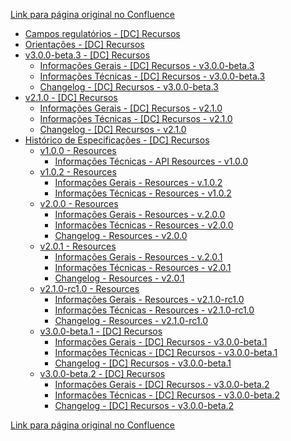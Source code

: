 [Link para página original no Confluence](https://openfinancebrasil.atlassian.net/wiki/spaces/OF/pages/17369706)

- [Campos regulatórios - \[DC\] Recursos](../../../../../OF/Open%20Finance%20Brasil/Especifica%c3%a7%c3%b5es%20de%20APIs/Dados%20do%20Cliente%20%e2%80%93%20DC/[DC]%20API%20-%20Recursos/Campos%20regulat%c3%b3rios%20-%20[DC]%20Recursos)
- [Orientações - \[DC\] Recursos](../../../../../OF/Open%20Finance%20Brasil/Especifica%c3%a7%c3%b5es%20de%20APIs/Dados%20do%20Cliente%20%e2%80%93%20DC/[DC]%20API%20-%20Recursos/Orienta%c3%a7%c3%b5es%20-%20[DC]%20Recursos)
- [v3.0.0-beta.3 - \[DC\] Recursos](../../../../../OF/Open%20Finance%20Brasil/Especifica%c3%a7%c3%b5es%20de%20APIs/Dados%20do%20Cliente%20%e2%80%93%20DC/[DC]%20API%20-%20Recursos/v3.0.0-beta.3%20-%20[DC]%20Recursos/index)
    - [Informações Gerais - \[DC\] Recursos - v3.0.0-beta.3](../../../../../OF/Open%20Finance%20Brasil/Especifica%c3%a7%c3%b5es%20de%20APIs/Dados%20do%20Cliente%20%e2%80%93%20DC/[DC]%20API%20-%20Recursos/v3.0.0-beta.3%20-%20[DC]%20Recursos/Informa%c3%a7%c3%b5es%20Gerais%20-%20[DC]%20Recursos%20-%20v3.0.0-beta.3)
    - [Informações Técnicas - \[DC\] Recursos - v3.0.0-beta.3](../../../../../OF/Open%20Finance%20Brasil/Especifica%c3%a7%c3%b5es%20de%20APIs/Dados%20do%20Cliente%20%e2%80%93%20DC/[DC]%20API%20-%20Recursos/v3.0.0-beta.3%20-%20[DC]%20Recursos/Informa%c3%a7%c3%b5es%20T%c3%a9cnicas%20-%20[DC]%20Recursos%20-%20v3.0.0-beta.3)
    - [Changelog - \[DC\] Recursos - v3.0.0-beta.3](../../../../../OF/Open%20Finance%20Brasil/Especifica%c3%a7%c3%b5es%20de%20APIs/Dados%20do%20Cliente%20%e2%80%93%20DC/[DC]%20API%20-%20Recursos/v3.0.0-beta.3%20-%20[DC]%20Recursos/Changelog%20-%20[DC]%20Recursos%20-%20v3.0.0-beta.3)
- [v2.1.0 - \[DC\] Recursos](../../../../../OF/Open%20Finance%20Brasil/Especifica%c3%a7%c3%b5es%20de%20APIs/Dados%20do%20Cliente%20%e2%80%93%20DC/[DC]%20API%20-%20Recursos/v2.1.0%20-%20[DC]%20Recursos/index)
    - [Informações Gerais - \[DC\] Recursos - v2.1.0](../../../../../OF/Open%20Finance%20Brasil/Especifica%c3%a7%c3%b5es%20de%20APIs/Dados%20do%20Cliente%20%e2%80%93%20DC/[DC]%20API%20-%20Recursos/v2.1.0%20-%20[DC]%20Recursos/Informa%c3%a7%c3%b5es%20Gerais%20-%20[DC]%20Recursos%20-%20v2.1.0)
    - [Informações Técnicas - \[DC\] Recursos - v2.1.0](../../../../../OF/Open%20Finance%20Brasil/Especifica%c3%a7%c3%b5es%20de%20APIs/Dados%20do%20Cliente%20%e2%80%93%20DC/[DC]%20API%20-%20Recursos/v2.1.0%20-%20[DC]%20Recursos/Informa%c3%a7%c3%b5es%20T%c3%a9cnicas%20-%20[DC]%20Recursos%20-%20v2.1.0)
    - [Changelog - \[DC\] Recursos - v2.1.0](../../../../../OF/Open%20Finance%20Brasil/Especifica%c3%a7%c3%b5es%20de%20APIs/Dados%20do%20Cliente%20%e2%80%93%20DC/[DC]%20API%20-%20Recursos/v2.1.0%20-%20[DC]%20Recursos/Changelog%20-%20[DC]%20Recursos%20-%20v2.1.0)
- [Histórico de Especificações -  \[DC\] Recursos](../../../../../OF/Open%20Finance%20Brasil/Especifica%c3%a7%c3%b5es%20de%20APIs/Dados%20do%20Cliente%20%e2%80%93%20DC/[DC]%20API%20-%20Recursos/Hist%c3%b3rico%20de%20Especifica%c3%a7%c3%b5es%20-%20%20[DC]%20Recursos/index)
    - [v1.0.0 - Resources](../../../../../OF/Open%20Finance%20Brasil/Especifica%c3%a7%c3%b5es%20de%20APIs/Dados%20do%20Cliente%20%e2%80%93%20DC/[DC]%20API%20-%20Recursos/Hist%c3%b3rico%20de%20Especifica%c3%a7%c3%b5es%20-%20%20[DC]%20Recursos/v1.0.0%20-%20Resources/index)
        - [Informações Técnicas - API Resources - v1.0.0](../../../../../OF/Open%20Finance%20Brasil/Especifica%c3%a7%c3%b5es%20de%20APIs/Dados%20do%20Cliente%20%e2%80%93%20DC/[DC]%20API%20-%20Recursos/Hist%c3%b3rico%20de%20Especifica%c3%a7%c3%b5es%20-%20%20[DC]%20Recursos/v1.0.0%20-%20Resources/Informa%c3%a7%c3%b5es%20T%c3%a9cnicas%20-%20API%20Resources%20-%20v1.0.0)
    - [v1.0.2 - Resources](../../../../../OF/Open%20Finance%20Brasil/Especifica%c3%a7%c3%b5es%20de%20APIs/Dados%20do%20Cliente%20%e2%80%93%20DC/[DC]%20API%20-%20Recursos/Hist%c3%b3rico%20de%20Especifica%c3%a7%c3%b5es%20-%20%20[DC]%20Recursos/v1.0.2%20-%20Resources/index)
        - [Informações Gerais - Resources - v.1.0.2](../../../../../OF/Open%20Finance%20Brasil/Especifica%c3%a7%c3%b5es%20de%20APIs/Dados%20do%20Cliente%20%e2%80%93%20DC/[DC]%20API%20-%20Recursos/Hist%c3%b3rico%20de%20Especifica%c3%a7%c3%b5es%20-%20%20[DC]%20Recursos/v1.0.2%20-%20Resources/Informa%c3%a7%c3%b5es%20Gerais%20-%20Resources%20-%20v.1.0.2)
        - [Informações Técnicas - Resources - v1.0.2](../../../../../OF/Open%20Finance%20Brasil/Especifica%c3%a7%c3%b5es%20de%20APIs/Dados%20do%20Cliente%20%e2%80%93%20DC/[DC]%20API%20-%20Recursos/Hist%c3%b3rico%20de%20Especifica%c3%a7%c3%b5es%20-%20%20[DC]%20Recursos/v1.0.2%20-%20Resources/Informa%c3%a7%c3%b5es%20T%c3%a9cnicas%20-%20Resources%20-%20v1.0.2)
    - [v2.0.0 - Resources](../../../../../OF/Open%20Finance%20Brasil/Especifica%c3%a7%c3%b5es%20de%20APIs/Dados%20do%20Cliente%20%e2%80%93%20DC/[DC]%20API%20-%20Recursos/Hist%c3%b3rico%20de%20Especifica%c3%a7%c3%b5es%20-%20%20[DC]%20Recursos/v2.0.0%20-%20Resources/index)
        - [Informações Gerais - Resources - v.2.0.0](../../../../../OF/Open%20Finance%20Brasil/Especifica%c3%a7%c3%b5es%20de%20APIs/Dados%20do%20Cliente%20%e2%80%93%20DC/[DC]%20API%20-%20Recursos/Hist%c3%b3rico%20de%20Especifica%c3%a7%c3%b5es%20-%20%20[DC]%20Recursos/v2.0.0%20-%20Resources/Informa%c3%a7%c3%b5es%20Gerais%20-%20Resources%20-%20v.2.0.0)
        - [Informações Técnicas - Resources - v2.0.0](../../../../../OF/Open%20Finance%20Brasil/Especifica%c3%a7%c3%b5es%20de%20APIs/Dados%20do%20Cliente%20%e2%80%93%20DC/[DC]%20API%20-%20Recursos/Hist%c3%b3rico%20de%20Especifica%c3%a7%c3%b5es%20-%20%20[DC]%20Recursos/v2.0.0%20-%20Resources/Informa%c3%a7%c3%b5es%20T%c3%a9cnicas%20-%20Resources%20-%20v2.0.0)
        - [Changelog - Resources - v2.0.0](../../../../../OF/Open%20Finance%20Brasil/Especifica%c3%a7%c3%b5es%20de%20APIs/Dados%20do%20Cliente%20%e2%80%93%20DC/[DC]%20API%20-%20Recursos/Hist%c3%b3rico%20de%20Especifica%c3%a7%c3%b5es%20-%20%20[DC]%20Recursos/v2.0.0%20-%20Resources/Changelog%20-%20Resources%20-%20v2.0.0)
    - [v2.0.1 - Resources](../../../../../OF/Open%20Finance%20Brasil/Especifica%c3%a7%c3%b5es%20de%20APIs/Dados%20do%20Cliente%20%e2%80%93%20DC/[DC]%20API%20-%20Recursos/Hist%c3%b3rico%20de%20Especifica%c3%a7%c3%b5es%20-%20%20[DC]%20Recursos/v2.0.1%20-%20Resources/index)
        - [Informações Gerais - Resources - v.2.0.1](../../../../../OF/Open%20Finance%20Brasil/Especifica%c3%a7%c3%b5es%20de%20APIs/Dados%20do%20Cliente%20%e2%80%93%20DC/[DC]%20API%20-%20Recursos/Hist%c3%b3rico%20de%20Especifica%c3%a7%c3%b5es%20-%20%20[DC]%20Recursos/v2.0.1%20-%20Resources/Informa%c3%a7%c3%b5es%20Gerais%20-%20Resources%20-%20v.2.0.1)
        - [Informações Técnicas - Resources - v2.0.1](../../../../../OF/Open%20Finance%20Brasil/Especifica%c3%a7%c3%b5es%20de%20APIs/Dados%20do%20Cliente%20%e2%80%93%20DC/[DC]%20API%20-%20Recursos/Hist%c3%b3rico%20de%20Especifica%c3%a7%c3%b5es%20-%20%20[DC]%20Recursos/v2.0.1%20-%20Resources/Informa%c3%a7%c3%b5es%20T%c3%a9cnicas%20-%20Resources%20-%20v2.0.1)
        - [Changelog - Resources - v2.0.1](../../../../../OF/Open%20Finance%20Brasil/Especifica%c3%a7%c3%b5es%20de%20APIs/Dados%20do%20Cliente%20%e2%80%93%20DC/[DC]%20API%20-%20Recursos/Hist%c3%b3rico%20de%20Especifica%c3%a7%c3%b5es%20-%20%20[DC]%20Recursos/v2.0.1%20-%20Resources/Changelog%20-%20Resources%20-%20v2.0.1)
    - [v2.1.0-rc1.0 - Resources](../../../../../OF/Open%20Finance%20Brasil/Especifica%c3%a7%c3%b5es%20de%20APIs/Dados%20do%20Cliente%20%e2%80%93%20DC/[DC]%20API%20-%20Recursos/Hist%c3%b3rico%20de%20Especifica%c3%a7%c3%b5es%20-%20%20[DC]%20Recursos/v2.1.0-rc1.0%20-%20Resources/index)
        - [Informações Gerais - Resources - v2.1.0-rc1.0](../../../../../OF/Open%20Finance%20Brasil/Especifica%c3%a7%c3%b5es%20de%20APIs/Dados%20do%20Cliente%20%e2%80%93%20DC/[DC]%20API%20-%20Recursos/Hist%c3%b3rico%20de%20Especifica%c3%a7%c3%b5es%20-%20%20[DC]%20Recursos/v2.1.0-rc1.0%20-%20Resources/Informa%c3%a7%c3%b5es%20Gerais%20-%20Resources%20-%20v2.1.0-rc1.0)
        - [Informações Técnicas - Resources - v2.1.0-rc1.0](../../../../../OF/Open%20Finance%20Brasil/Especifica%c3%a7%c3%b5es%20de%20APIs/Dados%20do%20Cliente%20%e2%80%93%20DC/[DC]%20API%20-%20Recursos/Hist%c3%b3rico%20de%20Especifica%c3%a7%c3%b5es%20-%20%20[DC]%20Recursos/v2.1.0-rc1.0%20-%20Resources/Informa%c3%a7%c3%b5es%20T%c3%a9cnicas%20-%20Resources%20-%20v2.1.0-rc1.0)
        - [Changelog - Resources - v2.1.0-rc1.0](../../../../../OF/Open%20Finance%20Brasil/Especifica%c3%a7%c3%b5es%20de%20APIs/Dados%20do%20Cliente%20%e2%80%93%20DC/[DC]%20API%20-%20Recursos/Hist%c3%b3rico%20de%20Especifica%c3%a7%c3%b5es%20-%20%20[DC]%20Recursos/v2.1.0-rc1.0%20-%20Resources/Changelog%20-%20Resources%20-%20v2.1.0-rc1.0)
    - [v3.0.0-beta.1 - \[DC\] Recursos](../../../../../OF/Open%20Finance%20Brasil/Especifica%c3%a7%c3%b5es%20de%20APIs/Dados%20do%20Cliente%20%e2%80%93%20DC/[DC]%20API%20-%20Recursos/Hist%c3%b3rico%20de%20Especifica%c3%a7%c3%b5es%20-%20%20[DC]%20Recursos/v3.0.0-beta.1%20-%20[DC]%20Recursos/index)
        - [Informações Gerais - \[DC\] Recursos - v3.0.0-beta.1](../../../../../OF/Open%20Finance%20Brasil/Especifica%c3%a7%c3%b5es%20de%20APIs/Dados%20do%20Cliente%20%e2%80%93%20DC/[DC]%20API%20-%20Recursos/Hist%c3%b3rico%20de%20Especifica%c3%a7%c3%b5es%20-%20%20[DC]%20Recursos/v3.0.0-beta.1%20-%20[DC]%20Recursos/Informa%c3%a7%c3%b5es%20Gerais%20-%20[DC]%20Recursos%20-%20v3.0.0-beta.1)
        - [Informações Técnicas - \[DC\] Recursos - v3.0.0-beta.1](../../../../../OF/Open%20Finance%20Brasil/Especifica%c3%a7%c3%b5es%20de%20APIs/Dados%20do%20Cliente%20%e2%80%93%20DC/[DC]%20API%20-%20Recursos/Hist%c3%b3rico%20de%20Especifica%c3%a7%c3%b5es%20-%20%20[DC]%20Recursos/v3.0.0-beta.1%20-%20[DC]%20Recursos/Informa%c3%a7%c3%b5es%20T%c3%a9cnicas%20-%20[DC]%20Recursos%20-%20v3.0.0-beta.1)
        - [Changelog - \[DC\] Recursos - v3.0.0-beta.1](../../../../../OF/Open%20Finance%20Brasil/Especifica%c3%a7%c3%b5es%20de%20APIs/Dados%20do%20Cliente%20%e2%80%93%20DC/[DC]%20API%20-%20Recursos/Hist%c3%b3rico%20de%20Especifica%c3%a7%c3%b5es%20-%20%20[DC]%20Recursos/v3.0.0-beta.1%20-%20[DC]%20Recursos/Changelog%20-%20[DC]%20Recursos%20-%20v3.0.0-beta.1)
    - [v3.0.0-beta.2 - \[DC\] Recursos](../../../../../OF/Open%20Finance%20Brasil/Especifica%c3%a7%c3%b5es%20de%20APIs/Dados%20do%20Cliente%20%e2%80%93%20DC/[DC]%20API%20-%20Recursos/Hist%c3%b3rico%20de%20Especifica%c3%a7%c3%b5es%20-%20%20[DC]%20Recursos/v3.0.0-beta.2%20-%20[DC]%20Recursos/index)
        - [Informações Gerais - \[DC\] Recursos - v3.0.0-beta.2](../../../../../OF/Open%20Finance%20Brasil/Especifica%c3%a7%c3%b5es%20de%20APIs/Dados%20do%20Cliente%20%e2%80%93%20DC/[DC]%20API%20-%20Recursos/Hist%c3%b3rico%20de%20Especifica%c3%a7%c3%b5es%20-%20%20[DC]%20Recursos/v3.0.0-beta.2%20-%20[DC]%20Recursos/Informa%c3%a7%c3%b5es%20Gerais%20-%20[DC]%20Recursos%20-%20v3.0.0-beta.2)
        - [Informações Técnicas - \[DC\] Recursos - v3.0.0-beta.2](../../../../../OF/Open%20Finance%20Brasil/Especifica%c3%a7%c3%b5es%20de%20APIs/Dados%20do%20Cliente%20%e2%80%93%20DC/[DC]%20API%20-%20Recursos/Hist%c3%b3rico%20de%20Especifica%c3%a7%c3%b5es%20-%20%20[DC]%20Recursos/v3.0.0-beta.2%20-%20[DC]%20Recursos/Informa%c3%a7%c3%b5es%20T%c3%a9cnicas%20-%20[DC]%20Recursos%20-%20v3.0.0-beta.2)
        - [Changelog - \[DC\] Recursos - v3.0.0-beta.2](../../../../../OF/Open%20Finance%20Brasil/Especifica%c3%a7%c3%b5es%20de%20APIs/Dados%20do%20Cliente%20%e2%80%93%20DC/[DC]%20API%20-%20Recursos/Hist%c3%b3rico%20de%20Especifica%c3%a7%c3%b5es%20-%20%20[DC]%20Recursos/v3.0.0-beta.2%20-%20[DC]%20Recursos/Changelog%20-%20[DC]%20Recursos%20-%20v3.0.0-beta.2)

[Link para página original no Confluence](https://openfinancebrasil.atlassian.net/wiki/spaces/OF/pages/17369706)